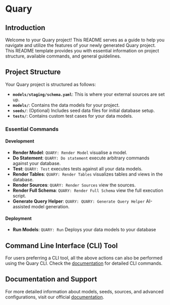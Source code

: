 # Quary

## Introduction

Welcome to your Quary project! This README serves as a guide to help you navigate and utilize the features of your newly generated Quary project. This README template provides you with essential information on project structure, available commands, and general guidelines.

## Project Structure

Your Quary project is structured as follows:

- **`models/staging/schema.yaml`**: This is where your external sources are set up.
- **`models/`**: Contains the data models for your project.
- **`seeds/`**: (Optional) Includes seed data files for initial database setup.
- **`tests/`**: Contains custom test cases for your data models.

### Essential Commands

#### Development

- **Render Model**: `QUARY: Render Model` visualise a model.
- **Do Statement**: `QUARY: Do statement` execute arbitrary commands against your database.
- **Test**: `QUARY: Test` executes tests against all your data models.
- **Render Tables**: `QUARY: Render Tables` visualizes tables and views in the database.
- **Render Sources**: `QUARY: Render Sources` view the sources.
- **Render Full Schema**: `QUARY: Render Full Schema` view the full execution script.
- **Generate Query Helper**: `QUARY: QUARY: Generate Query Helper` AI-assisted model generation.

#### Deployment

- **Run Models**: `QUARY: Run` Deploys your data models to your database

## Command Line Interface (CLI) Tool

For users preferring a CLI tool, all the above actions can also be performed using the Quary CLI. Check the [documentation](https://www.quary.dev/docs) for detailed CLI commands.

## Documentation and Support

For more detailed information about models, seeds, sources, and advanced configurations, visit our official [documentation](https://www.quary.dev/docs).
